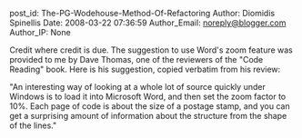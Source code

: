 post_id: The-PG-Wodehouse-Method-Of-Refactoring
Author: Diomidis Spinellis
Date: 2008-03-22 07:36:59
Author_Email: noreply@blogger.com
Author_IP: None

Credit where credit is due.  The suggestion to use Word's zoom feature was
provided to me by Dave Thomas, one of the reviewers of the "Code Reading"
book.  Here is his suggestion, copied verbatim from his review:

"An interesting way of looking at a whole lot of source quickly under Windows
is to load it into Microsoft Word, and then set the zoom factor to 10%. Each
page of code is about the size of a postage stamp, and you can get a surprising
amount of information about the structure from the shape of the lines."
